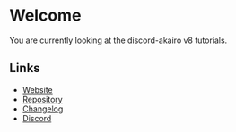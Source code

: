 # Welcome

You are currently looking at the discord-akairo v8 tutorials.

## Links

- [Website](https://discord-akairo.github.io)
- [Repository](https://github.com/ItsAuric/discord-akairo)  
- [Changelog](https://github.com/ItsAuric/discord-akairo/releases)
- [Discord](https://discord.gg/arTauDY)  
